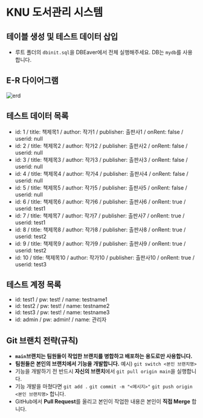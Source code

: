 # KNU 도서관리 시스템
## 테이블 생성 및 테스트 데이터 삽입
- 루트 폴더의 `dbinit.sql`을 DBEaver에서 전체 실행해주세요. DB는 `mydb`를 사용합니다.
## E-R 다이어그램
![erd](https://github.com/KNU-DBP-2023-1/library/assets/70526479/d0e91c22-726e-4049-97ee-c87873f1c768)

## 테스트 데이터 목록
- id: 1 / title: 책제목1 / author:	작가1 / publisher: 출판사1	/ onRent: false / userid: null
- id: 2 / title: 책제목2 / author:	작가2 / publisher: 출판사2	/ onRent: false / userid: null
- id: 3 / title: 책제목3 / author:	작가3 / publisher: 출판사3	/ onRent: false / userid: null
- id: 4 / title: 책제목4 / author:	작가4 / publisher: 출판사4	/ onRent: false / userid: null
- id: 5 / title: 책제목5 / author:	작가5 / publisher: 출판사5	/ onRent: false / userid: null
- id: 6 / title: 책제목6 / author:	작가6 / publisher: 출판사6	/ onRent: true / userid: test1
- id: 7 / title: 책제목7 / author:	작가7 / publisher: 출판사7	/ onRent: true / userid: test1
- id: 8 / title: 책제목8 / author:	작가8 / publisher: 출판사8	/ onRent: true / userid: test2
- id: 9 / title: 책제목9 / author:	작가9 / publisher: 출판사9	/ onRent: true / userid: test2
- id: 10 / title: 책제목10 / author:	작가10 / publisher: 출판사10	/ onRent: true / userid: test3

## 테스트 계정 목록
- id: test1 / pw: test! / name: testname1
- id: test2 / pw: test! / name: testname2
- id: test3 / pw: test! / name: testname3
- id: admin / pw: admin! / name: 관리자

## Git 브랜치 전략(규칙)
- **`main`브랜치는 팀원들이 작업한 브랜치를 병합하고 배포하는 용도로만 사용합니다.**
- **팀원들은 본인의 브랜치에서 기능을 개발합니다.** 예시) `git switch <본인 브랜치명>`
- 기능을 개발하기 전 반드시 **자신의 브랜치**에서 `git pull origin main`을 실행합니다.
- 기능 개발을 마쳤다면 `git add .` `git commit -m "<메시지>"` `git push origin <본인 브랜치명>` 합니다.
- GitHub에서 **Pull Request**를 올리고 본인이 작업한 내용은 본인이 **직접 Merge** 합니다.